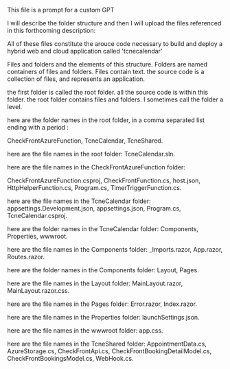 This file is a prompt for a custom GPT


I will describe the folder structure and then I will upload the files referenced in this forthcoming description:

All of these files constitute the arouce code necessary to build and deploy a hybrid web and cloud application called 'tcnecalendar'

Files and folders and the elements of this structure.  Folders are named containers of files and folders. Files contain text. the source code is a collection of files, and represents an application.

the first folder is called the root folder. all the source code is within this folder. the root folder contains files and folders.
I sometimes call the folder a level.

here are the folder names in the root folder, in a comma separated list ending with a period :

CheckFrontAzureFunction,
TcneCalendar,
TcneShared.

here are the file names in the root folder:
TcneCalendar.sln.

here are the file names in the CheckFrontAzureFunction folder:

CheckFrontAzureFunction.csproj,
CheckFrontFunction.cs,
host.json,
HttpHelperFunction.cs,
Program.cs,
TimerTriggerFunction.cs.


here are the file names in the TcneCalendar folder:
appsettings.Development.json,
appsettings.json,
Program.cs,
TcneCalendar.csproj.

here are the folder names in the TcneCalendar folder:
Components,
Properties,
wwwroot.

here are the file names in the Components folder:
_Imports.razor,
App.razor,
Routes.razor.

here are the folder names in the Components folder:
Layout,
Pages.


here are the file names in the Layout folder:
MainLayout.razor,
MainLayout.razor.css.

here are the file names in the Pages folder:
Error.razor,
Index.razor.

here are the file names in the Properties folder:
launchSettings.json.

here are the file names in the wwwroot folder:
app.css.

here are the file names in the TcneShared folder:
AppointmentData.cs,
AzureStorage.cs,
CheckFrontApi.cs,
CheckFrontBookingDetailModel.cs,
CheckFrontBookingsModel.cs,
WebHook.cs.